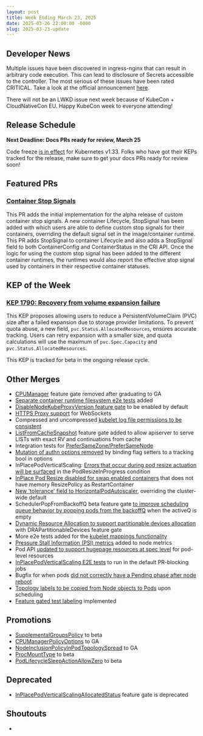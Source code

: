 ```yaml
---
layout: post
title: Week Ending March 23, 2025
date: 2025-03-26 22:00:00 -0000
slug: 2025-03-23-update
---
```


## Developer News

Multiple issues have been discovered in ingress-nginx that can result in arbitrary code execution. This can lead to disclosure of Secrets accessible to the controller. The most serious of these issues have been rated CRITICAL. Take a look at the official announcement [here](https://groups.google.com/a/kubernetes.io/g/dev/c/w00V5hQpX7I).

There will not be an LWKD issue next week because of KubeCon + CloudNativeCon EU. Happy KubeCon week to everyone attending!

## Release Schedule

**Next Deadline: Docs PRs ready for review, March 25**

Code freeze [is in effect](https://groups.google.com/a/kubernetes.io/g/dev/c/kBCwuTAhOvI) for Kubernetes v1.33. Folks who have got their KEPs tracked for the release, make sure to get your docs PRs ready for review soon!

## Featured PRs

### [Container Stop Signals](https://github.com/kubernetes/kubernetes/pull/130556)

This PR adds the initial implementation for the alpha release of custom container stop signals. A new container Lifecycle, StopSignal has been added with which users are able to define custom stop signals for their containers, overriding the default signal set in the image/container runtime. This PR adds StopSignal to container Lifecycle and also adds a StopSignal field to both ContainerConfig and ContainerStatus in the CRI API. Once the logic for using the custom stop signal has been added to the different container runtimes, the runtimes would also report the effective stop signal used by containers in their respective container statuses.

## KEP of the Week

### [KEP 1790: Recovery from volume expansion failure](https://github.com/kubernetes/enhancements/blob/master/keps/sig-storage/1790-recover-resize-failure/README.md)

This KEP proposes allowing users to reduce a PersistentVolumeClaim (PVC) size after a failed expansion due to storage provider limitations. To prevent quota abuse, a new field, `pvc.Status.AllocatedResources`, ensures accurate tracking. Users can retry expansion with a smaller size, and quota calculations will use the maximum of `pvc.Spec.Capacity` and `pvc.Status.AllocatedResources`.

This KEP is tracked for beta in the ongoing release cycle.

## Other Merges

* [CPUManager](https://github.com/kubernetes/kubernetes/pull/129296) feature gate removed after graduating to GA
* [Separate container runtime filesystem e2e tests](https://github.com/kubernetes/kubernetes/pull/129574) added 
* [DisableNodeKubeProxyVersion feature gate](https://github.com/kubernetes/kubernetes/pull/129713) to be enabled by default
* [HTTPS Proxy support](https://github.com/kubernetes/kubernetes/pull/129872) for WebSockets
* Compressed and uncompressed [kubelet log file permissions to be consistent](https://github.com/kubernetes/kubernetes/pull/129893)
* [ListFromCacheSnapshot](https://github.com/kubernetes/kubernetes/pull/130423) feature gate added to allow apiserver to serve LISTs with exact RV and continuations from cache
* Integration tests for [PreferSameZone/PreferSameNode](https://github.com/kubernetes/kubernetes/pull/130944)
* [Mutation of authn options removed](https://github.com/kubernetes/kubernetes/pull/130916) by binding flag setters to a tracking bool in options
* InPlacePodVerticalScaling: [Errors that occur during pod resize actuation will be surfaced](https://github.com/kubernetes/kubernetes/pull/130902) in the PodResizeInProgress condition
* [InPlace Pod Resize disabled for swap enabled containers](https://github.com/kubernetes/kubernetes/pull/130831) that does not have memory ResizePolicy as RestartContainer
* [New 'tolerance' field to HorizontalPodAutoscaler](https://github.com/kubernetes/kubernetes/pull/130797), overriding the cluster-wide default
* SchedulerPopFromBackoffQ beta feature gate [to improve scheduling queue behavior by popping pods from the backoffQ](https://github.com/kubernetes/kubernetes/pull/130772) when the activeQ is empty
* [Dynamic Resource Allocation to support partitionable devices allocation](https://github.com/kubernetes/kubernetes/pull/130764) with DRAPartitionableDevices feature gate
* More e2e tests added for the [kubelet mappings functionality](https://github.com/kubernetes/kubernetes/pull/130726)
* [Pressure Stall Information (PSI) metrics](https://github.com/kubernetes/kubernetes/pull/130701) added to node metrics
* Pod API [updated to support hugepage resources at spec level](https://github.com/kubernetes/kubernetes/pull/130577) for pod-level resources
* [InPlacePodVerticalScaling E2E tests](https://github.com/kubernetes/kubernetes/pull/130953) to run in the default PR-blocking jobs
* Bugfix for when pods [did not correctly have a Pending phase after node reboot](https://github.com/kubernetes/kubernetes/pull/128516)
* [Topology labels to be copied from Node objects to Pods](https://github.com/kubernetes/kubernetes/pull/127092) upon scheduling
* [Feature gated test labeling](https://github.com/kubernetes/kubernetes/pull/130908) implemented

## Promotions

* [SupplementalGroupsPolicy](https://github.com/kubernetes/kubernetes/pull/130210) to beta
* [CPUManagerPolicyOptions](https://github.com/kubernetes/kubernetes/pull/130535) to GA
* [NodeInclusionPolicyInPodTopologySpread](https://github.com/kubernetes/kubernetes/pull/130920) to GA
* [ProcMountType](https://github.com/kubernetes/kubernetes/pull/130798) to beta
* [PodLifecycleSleepActionAllowZero](https://github.com/kubernetes/kubernetes/pull/130621) to beta

## Deprecated

* [InPlacePodVerticalScalingAllocatedStatus](https://github.com/kubernetes/kubernetes/pull/130880) feature gate is deprecated

## Shoutouts

*
